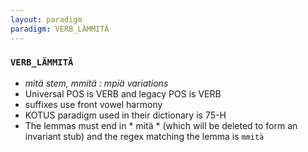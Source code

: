 ```yaml
---
layout: paradigm
paradigm: VERB_LÄMMITÄ
---
```

### ` VERB_LÄMMITÄ `

* _mitä stem, mmitä : mpiä variations_
* Universal POS is VERB and legacy POS is VERB
* suffixes use front vowel harmony
* KOTUS paradigm used in their dictionary is 75-H
* The lemmas must end in * mitä * (which will be deleted to form an invariant stub) and the regex matching the lemma is ` mmitä `
